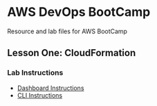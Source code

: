 # AWS DevOps BootCamp
Resource and lab files for AWS BootCamp

## Lesson One: CloudFormation
### Lab Instructions
- [Dashboard Instructions](lab1/dashboard.md)
- [CLI Instructions](lab1/cli.md)


<!--stackedit_data:
eyJoaXN0b3J5IjpbLTExMDA4NDgxMzEsLTExNzAxNDA1MzJdfQ
==
-->